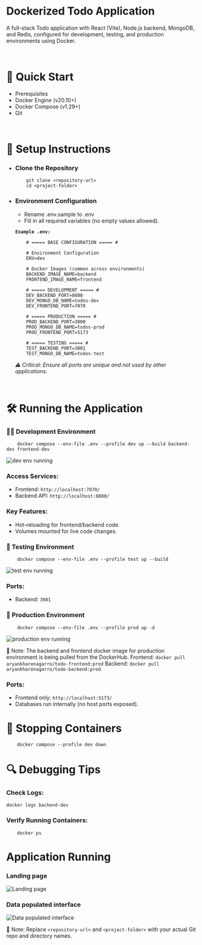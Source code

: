 # Dockerized Todo Application
A full-stack Todo application with React (Vite), Node.js backend, MongoDB, and Redis, configured for development, testing, and production environments using Docker.

<br>

# 🚀 Quick Start
* Prerequisites
* Docker Engine (v20.10+)
* Docker Compose (v1.29+)
* Git

<br>

# 🔧 Setup Instructions
- ### Clone the Repository
    ```
        git clone <repository-url>
        cd <project-folder>
    ```
- ### Environment Configuration
    - Rename .env.sample to .env
    - Fill in all required variables (no empty values allowed).

    **`Example .env:`**
    ```
        # ===== BASE CONFIGURATION ===== #

        # Environment Configuration
        ENV=dev

        # Docker Images (common across environments)
        BACKEND_IMAGE_NAME=backend
        FRONTEND_IMAGE_NAME=frontend

        # ===== DEVELOPMENT ===== #
        DEV_BACKEND_PORT=8080
        DEV_MONGO_DB_NAME=todos-dev
        DEV_FRONTEND_PORT=7070

        # ===== PRODUCTION ===== #
        PROD_BACKEND_PORT=3000
        PROD_MONGO_DB_NAME=todos-prod
        PROD_FRONTEND_PORT=5173

        # ===== TESTING ===== #
        TEST_BACKEND_PORT=3001
        TEST_MONGO_DB_NAME=todos-test
    ```

    _⚠️ Critical: Ensure all ports are unique and not used by other applications._

<br>

# 🛠️ Running the Application
### 🧑‍💻 Development Environment

```
    docker compose --env-file .env --profile dev up --build backend-dev frontend-dev
```

![dev env running](./screenshots/dev-env.png)

### Access Services:

- Frontend: `http://localhost:7070/`
- Backend API: `http://localhost:8080/`

### Key Features:

- Hot-reloading for frontend/backend code.
- Volumes mounted for live code changes.


### 🧪 Testing Environment
```
    docker compose --env-file .env --profile test up --build
```

![test env running](./screenshots/test-env.png)

### Ports:

- Backend: `3001`

### 🚀 Production Environment
```
    docker compose --env-file .env --profile prod up -d
```

![production env running](./screenshots/prod-env.png)

📌 Note: The backend and frontend docker image for production environment is being pulled from the DockerHub.
Frontend: `docker pull aryankharenagarro/todo-frontend:prod`
Backend: `docker pull aryankharenagarro/todo-backend:prod`

### Ports:
- Frontend only: `http://localhost:5173/`
- Databases run internally (no host ports exposed).

# 🛑 Stopping Containers
```
    docker compose --profile dev down
```

# 🔍 Debugging Tips
### Check Logs:
```
docker logs backend-dev
```

### Verify Running Containers:
```
    docker ps
```

# Application Running

### Landing page
![Landing page](./screenshots/application-start.png)

### Data populated interface
![Data populated interface](./screenshots/data-populated.png)

📌 Note: Replace `<repository-url>` and `<project-folder>` with your actual Git repo and directory names.